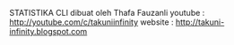 STATISTIKA CLI dibuat oleh Thafa Fauzanli
youtube : http://youtube.com/c/takuniinfinity
website : http://takuni-infinity.blogspot.com
